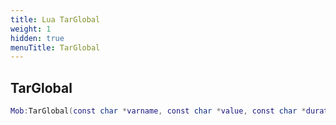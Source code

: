 ```yaml
---
title: Lua TarGlobal
weight: 1
hidden: true
menuTitle: TarGlobal
---
```

## TarGlobal
```lua
Mob:TarGlobal(const char *varname, const char *value, const char *duration, int npc_id, int char_id, int zone_id); -- void
```